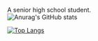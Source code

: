 A senior high school student.\
![Anurag's GitHub stats](https://github-readme-stats.vercel.app/api?username=killcerr&show_icons=true&theme=radical&count_private=true)

[![Top Langs](https://github-readme-stats.vercel.app/api/top-langs/?username=killcerr&layout=compact)](https://github.com/anuraghazra/github-readme-stats)
